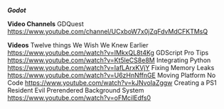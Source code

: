 ***Godot***

**Video Channels**
GDQuest <https://www.youtube.com/channel/UCxboW7x0jZqFdvMdCFKTMsQ>

**Videos**
Twelve things We Wish We Knew Earlier <https://www.youtube.com/watch?v=IMkxQL8t4Kg>
GDScript Pro Tips <https://www.youtube.com/watch?v=Kt5leCS8e8M>
Integrating Python <https://www.youtube.com/watch?v=IafLArxKVjY>
Fixing Memory Leaks <https://www.youtube.com/watch?v=U6zHnNffnGE>
Moving Platform No Code <https://www.youtube.com/watch?v=kJNvoIaZggw>
Creating a PS1 Resident Evil Prerendered Background System <https://www.youtube.com/watch?v=oFMcilEdfs0>